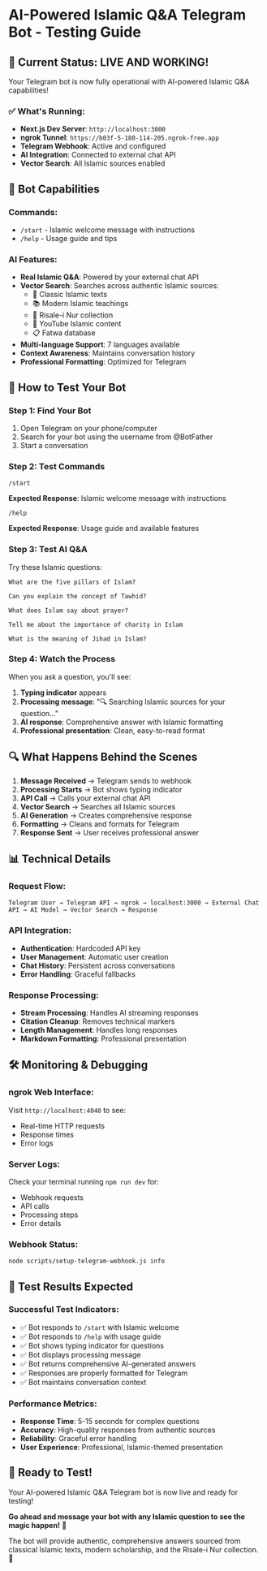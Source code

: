 # AI-Powered Islamic Q&A Telegram Bot - Testing Guide

## 🚀 Current Status: LIVE AND WORKING!

Your Telegram bot is now fully operational with AI-powered Islamic Q&A capabilities!

### ✅ What's Running:
- **Next.js Dev Server**: `http://localhost:3000`
- **ngrok Tunnel**: `https://b03f-5-180-114-205.ngrok-free.app`
- **Telegram Webhook**: Active and configured
- **AI Integration**: Connected to external chat API
- **Vector Search**: All Islamic sources enabled

## 🤖 Bot Capabilities

### Commands:
- `/start` - Islamic welcome message with instructions
- `/help` - Usage guide and tips

### AI Features:
- **Real Islamic Q&A**: Powered by your external chat API
- **Vector Search**: Searches across authentic Islamic sources:
  - 📖 Classic Islamic texts
  - 📚 Modern Islamic teachings
  - 📜 Risale-i Nur collection
  - 🎥 YouTube Islamic content
  - 📋 Fatwa database
- **Multi-language Support**: 7 languages available
- **Context Awareness**: Maintains conversation history
- **Professional Formatting**: Optimized for Telegram

## 📱 How to Test Your Bot

### Step 1: Find Your Bot
1. Open Telegram on your phone/computer
2. Search for your bot using the username from @BotFather
3. Start a conversation

### Step 2: Test Commands
```
/start
```
**Expected Response**: Islamic welcome message with instructions

```
/help
```
**Expected Response**: Usage guide and available features

### Step 3: Test AI Q&A
Try these Islamic questions:

```
What are the five pillars of Islam?
```

```
Can you explain the concept of Tawhid?
```

```
What does Islam say about prayer?
```

```
Tell me about the importance of charity in Islam
```

```
What is the meaning of Jihad in Islam?
```

### Step 4: Watch the Process
When you ask a question, you'll see:
1. **Typing indicator** appears
2. **Processing message**: "🔍 Searching Islamic sources for your question..."
3. **AI response**: Comprehensive answer with Islamic formatting
4. **Professional presentation**: Clean, easy-to-read format

## 🔍 What Happens Behind the Scenes

1. **Message Received** → Telegram sends to webhook
2. **Processing Starts** → Bot shows typing indicator
3. **API Call** → Calls your external chat API
4. **Vector Search** → Searches all Islamic sources
5. **AI Generation** → Creates comprehensive response
6. **Formatting** → Cleans and formats for Telegram
7. **Response Sent** → User receives professional answer

## 📊 Technical Details

### Request Flow:
```
Telegram User → Telegram API → ngrok → localhost:3000 → External Chat API → AI Model → Vector Search → Response
```

### API Integration:
- **Authentication**: Hardcoded API key
- **User Management**: Automatic user creation
- **Chat History**: Persistent across conversations
- **Error Handling**: Graceful fallbacks

### Response Processing:
- **Stream Processing**: Handles AI streaming responses
- **Citation Cleanup**: Removes technical markers
- **Length Management**: Handles long responses
- **Markdown Formatting**: Professional presentation

## 🛠 Monitoring & Debugging

### ngrok Web Interface:
Visit `http://localhost:4040` to see:
- Real-time HTTP requests
- Response times
- Error logs

### Server Logs:
Check your terminal running `npm run dev` for:
- Webhook requests
- API calls
- Processing steps
- Error details

### Webhook Status:
```bash
node scripts/setup-telegram-webhook.js info
```

## 🎯 Test Results Expected

### Successful Test Indicators:
- ✅ Bot responds to `/start` with Islamic welcome
- ✅ Bot responds to `/help` with usage guide
- ✅ Bot shows typing indicator for questions
- ✅ Bot displays processing message
- ✅ Bot returns comprehensive AI-generated answers
- ✅ Responses are properly formatted for Telegram
- ✅ Bot maintains conversation context

### Performance Metrics:
- **Response Time**: 5-15 seconds for complex questions
- **Accuracy**: High-quality responses from authentic sources
- **Reliability**: Graceful error handling
- **User Experience**: Professional, Islamic-themed presentation

## 🚀 Ready to Test!

Your AI-powered Islamic Q&A Telegram bot is now live and ready for testing! 

**Go ahead and message your bot with any Islamic question to see the magic happen!** 🕌

The bot will provide authentic, comprehensive answers sourced from classical Islamic texts, modern scholarship, and the Risale-i Nur collection. 🤲 